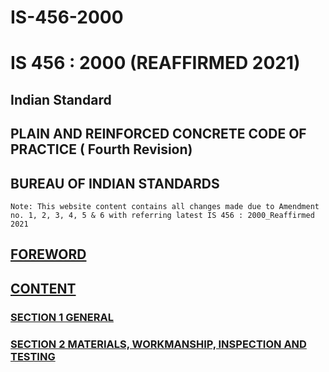 # IS-456-2000
# IS 456 : 2000 (REAFFIRMED 2021)
## Indian Standard  
## PLAIN AND REINFORCED CONCRETE  CODE OF PRACTICE  ( Fourth Revision)
## BUREAU OF INDIAN STANDARDS
```
Note: This website content contains all changes made due to Amendment no. 1, 2, 3, 4, 5 & 6 with referring latest IS 456 : 2000_Reaffirmed 2021
```
## [FOREWORD](Foreword.html)
## [CONTENT](Content.md)
### [SECTION 1 GENERAL](Section1.md)
### [SECTION 2 MATERIALS, WORKMANSHIP, INSPECTION AND TESTING](Section2.md)


